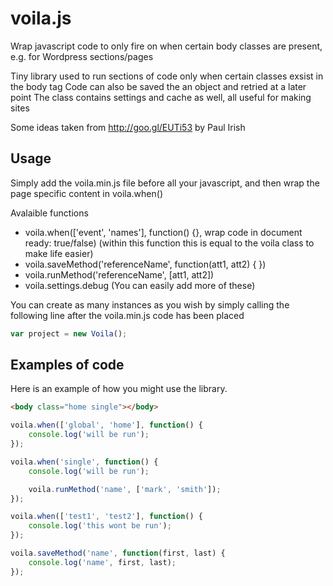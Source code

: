 # voila.js
Wrap javascript code to only fire on when certain body classes are present, e.g. for Wordpress sections/pages

Tiny library used to run sections of code only when certain classes exsist in the body tag
Code can also be saved the an object and retried at a later point
The class contains settings and cache as well, all useful for making sites
 
Some ideas taken from http://goo.gl/EUTi53 by Paul Irish


## Usage
Simply add the voila.min.js file before all your javascript, and then wrap the page specific content in voila.when()

Avalaible functions

- voila.when(['event', 'names'], function() {}, wrap code in document ready: true/false) (within this function this is equal to the voila class to make life easier)
- voila.saveMethod('referenceName', function(att1, att2) { })
- voila.runMethod('referenceName', [att1, att2])
- voila.settings.debug (You can easily add more of these)

You can create as many instances as you wish by simply calling the following line after the voila.min.js code has been placed

```javascript
var project = new Voila();
```


## Examples of code

Here is an example of how you might use the library.
```html
<body class="home single"></body>
```

```javascript
voila.when(['global', 'home'], function() {
	console.log('will be run');
});

voila.when('single', function() {
	console.log('will be run');

	voila.runMethod('name', ['mark', 'smith']);
});

voila.when(['test1', 'test2'], function() {
	console.log('this wont be run');
});

voila.saveMethod('name', function(first, last) {
	console.log('name', first, last);
});
```